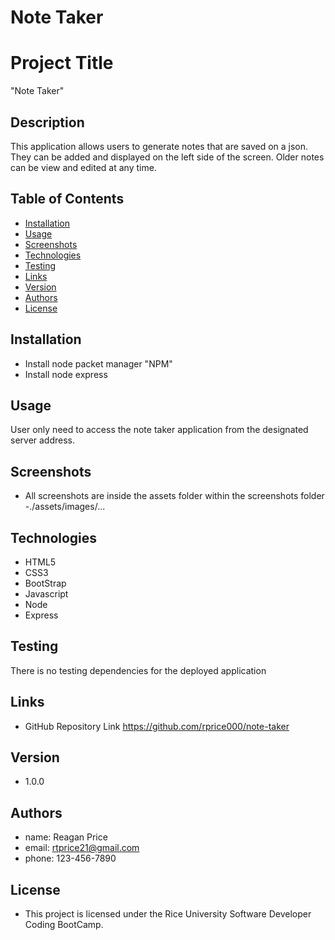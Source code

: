 # Note Taker

# Project Title
"Note Taker" 


## Description

This application allows users to generate notes that are saved on a json.  They can be added and displayed on the left side of the screen.  Older notes can be view and edited at any time.

## Table of Contents
* [Installation](#installation)
* [Usage](#usage)
* [Screenshots](#screenshots)
* [Technologies](#technologies)
* [Testing](#testing)
* [Links](#links)
* [Version](#version)
* [Authors](#authors)
* [License](#license)

## Installation

- Install node packet manager "NPM"
- Install node express

## Usage

User only need to access the note taker application from the designated server address.


## Screenshots

- All screenshots are inside the assets folder within the screenshots folder
-./assets/images/...

## Technologies
- HTML5
- CSS3
- BootStrap
- Javascript
- Node
- Express

## Testing

There is no testing dependencies for the deployed application

## Links

- GitHub Repository Link
https://github.com/rprice000/note-taker

## Version

- 1.0.0

## Authors

- name: Reagan Price
- email: rtprice21@gmail.com
- phone: 123-456-7890

## License

- This project is licensed under the Rice University Software Developer Coding BootCamp.